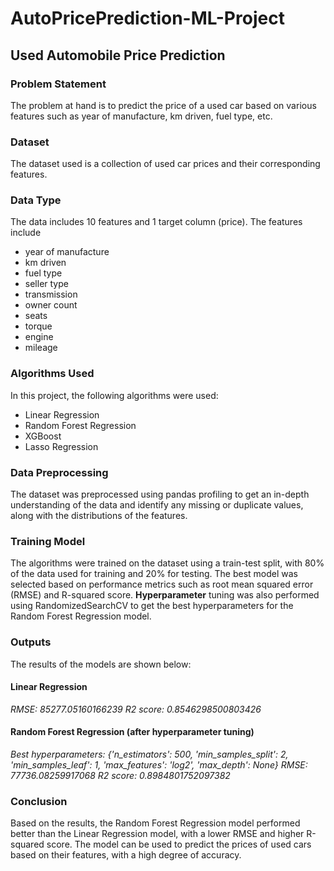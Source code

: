 # AutoPricePrediction-ML-Project
## Used Automobile Price Prediction

### Problem Statement
The problem at hand is to predict the price of a used car based on various features such as year of manufacture, km driven, fuel type, etc.

### Dataset
The dataset used is a collection of used car prices and their corresponding features.

### Data Type
The data includes 10 features and 1 target column (price). 
The features include

* year of manufacture
* km driven
* fuel type
* seller type
* transmission
* owner count
* seats
* torque
* engine
* mileage

### Algorithms Used
In this project, the following algorithms were used:

* Linear Regression
* Random Forest Regression
* XGBoost
* Lasso Regression

### Data Preprocessing
The dataset was preprocessed using pandas profiling to get an in-depth understanding of the data and identify any missing or duplicate values, along with the distributions of the features.

### Training Model
The algorithms were trained on the dataset using a train-test split, with 80% of the data used for training and 20% for testing. 
The best model was selected based on performance metrics such as root mean squared error (RMSE) and R-squared score.
**Hyperparameter** tuning was also performed using RandomizedSearchCV to get the best hyperparameters for the Random Forest Regression model.

### Outputs
The results of the models are shown below:

#### Linear Regression
*RMSE: 85277.05160166239*
*R2 score: 0.8546298500803426*

#### Random Forest Regression (after hyperparameter tuning)
*Best hyperparameters: {'n_estimators': 500, 'min_samples_split': 2, 'min_samples_leaf': 1, 'max_features': 'log2', 'max_depth': None}*
*RMSE: 77736.08259917068*
*R2 score: 0.8984801752097382*

### Conclusion
Based on the results, the Random Forest Regression model performed better than the Linear Regression model, 
with a lower RMSE and higher R-squared score. 
The model can be used to predict the prices of used cars based on their features, with a high degree of accuracy.
